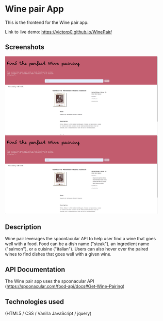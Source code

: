 <h1> Wine pair App </h1>

This is the frontend for the Wine pair app.

Link to live demo: https://victorp0.github.io/WinePair/

## Screenshots

<img src="screenshot3.png" width = 900>


<img src="screenshot2.png" width = 900>

## Description

Wine pair leverages the spoontacular API to help user find a wine that goes well with a food. Food can be a dish name ("steak"), an ingredient name ("salmon"), or a cuisine ("italian"). Users can also hover over the paired wines to find dishes that goes well with a given wine.

## API Documentation

The Wine pair app uses the spoonacular API (https://spoonacular.com/food-api/docs#Get-Wine-Pairing)

## Technologies used

(HTML5 / CSS / Vanilla JavaScript / jquery)


